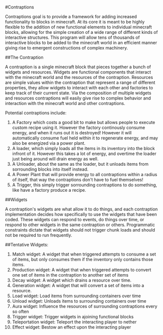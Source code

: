 #Contraptions

Contraptions goal is to provide a framework for adding increased functionality to blocks in minecraft. At its core it is meant to be highly flexible to the addition of new functional elements to individual minecraft blocks, allowing for the simple creation of a wide range of different kinds of interactive structures. This program will allow tens of thousands of interactive blocks to be added to the minecraft world in an efficient manner giving rise to emergent constructions of complex machinery.

##The Contraption

A contraption is a single minecraft block that pieces together a bunch of widgets and resources. Widgets are functional components that interact with the minecraft world and the resources of the contraption. Resources are simple values within the contraption that represent a range of different properties, they allow widgets to interact with each other and factories to keep track of their current state. Via the composition of multiple widgets and resources contraptions will easily give rise to complex behavior and interaction with the minecraft world and other contraptions.

Potential contraptions include:

1.  A Factory which costs a good bit to make but allows people to execute custom recipe using it. However the factory continously consume energy, and when it runs out it is destroyed! However it will automatically consume fuel held within it to regenerate energy, and may also be energized via a power plant.
1.  A loader, which simply loads all the items in its inventory into the block infront of it. However this takes a lot of energy, and overtime the loader just being around will drain energy as well.
1.  A Unloader, about the same as the loader, but it unloads items from sorrounding blocks into itself instead.
1.  A Power Plant that will provide energy to all contraptions within a radius of itself, that way the contraptions don't have to fuel themselves!
1.  A Trigger, this simply trigger sorrounding contraptions to do something, like have a factory produce a recipe.

##Widgets

A contraption's widgets are what allow it to do things, and each contraption implementation decides how specifically to use the widgets that have been coded. These widgets can respond to events, do things over time, or respond to other widgets in the same contraption or others. Programmatic constraints dictate that widgets should not trigger chunk loads and should not be required to run frequently.

##Tentative Widgets:

1.  Match widget: A widget that when triggered attempts to consume a set of items, but only consumes them if the inventory only contains those items.
1.  Production widget: A widget that when triggered attempts to convert one set of items in the contraption to another set of items
1.  Decay widget: A widget which drains a resource over time.
1.  Generation widget: A widget that will convert a set of items into a resource.
1.  Load widget: Load items from surrounding containers over time
1.  Unload widget: Unloads items to surrounding containers over time
1.  Aura widget: Influence the resources of surrounding contraptions every so often
1.  Trigger widget: Trigger widgets in ajoining functional blocks
1.  Teleportation widget: Teleport the interacting player to nether
1.  Effect widget: Bestow an effect upon the interacting player

